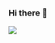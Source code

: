 ### Hi there 👋

[![](https://visitcount.itsvg.in/api?id=HakanBayazitHabes&label=Viewers&color=12&icon=3&pretty=true)](https://visitcount.itsvg.in)
<!--
**HakanBayazitHabes/HakanBayazitHabes** is a ✨ _special_ ✨ repository because its `README.md` (this file) appears on your GitHub profile.

Here are some ideas to get you started:

- 🔭 I’m currently working on ...
- 🌱 I’m currently learning ...
- 👯 I’m looking to collaborate on ...
- 🤔 I’m looking for help with ...
- 💬 Ask me about ...
- 📫 How to reach me: ...
- 😄 Pronouns: ...
- ⚡ Fun fact: ...
-->
